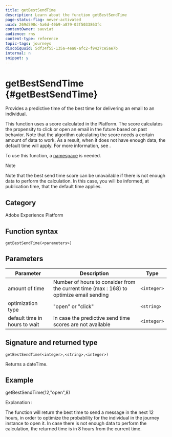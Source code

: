 ```yaml
---
title: getBestSendTime
description: Learn about the function getBestSendTime
page-status-flag: never-activated
uuid: 269d590c-5a6d-40b9-a879-02f5033863fc
contentOwner: sauviat
audience: rns
content-type: reference
topic-tags: journeys
discoiquuid: 5df34f55-135a-4ea8-afc2-f9427ce5ae7b
internal: n
snippet: y
---
```


# getBestSendTime {#getBestSendTime}

Provides a predictive time of the best time for delivering an email to an individual. 

This function uses a score calculated in the Platform. The score calculates the propensity to click or open an email in the future based on past behavior. Note that the algorithm calculating the score needs a certain amount of data to work. As a result, when it does not have enough data, the default time will apply. For more information, see [](../building-journeys/wait-activity.md).

To use this function, a [namespace](../event/selecting-the-namespace.md) is needed.

>[!NOTE]
>
>Note that the best send time score can be unavailable if there is not enough data to perform the calculation. In this case, you will be informed, at publication time, that the default time applies.

## Category

Adobe Experience Platform

## Function syntax

`getBestSendTime(<parameters>)`

## Parameters

|Parameter|Description|Type|
|--- |--- |--- |
|amount of time|Number of hours to consider from the current time (max : 168) to optimize email sending|`<integer>`|
|optimization type|"open" or "click"|`<string>`|
|default time in hours to wait|In case the predictive send time scores are not available|`<integer>`|

## Signature and returned type

`getBestSendTime(<integer>,<string>,<integer>)`

Returns a dateTime.

## Example

getBestSendTime(12,"open",8)

Explanation :

The function will return the best time to send a message in the next 12 hours, in order to optimize the probability for the individual in the journey instance to open it. In case there is not enough data to perform the calculation, the returned time is in 8 hours from the current time.
